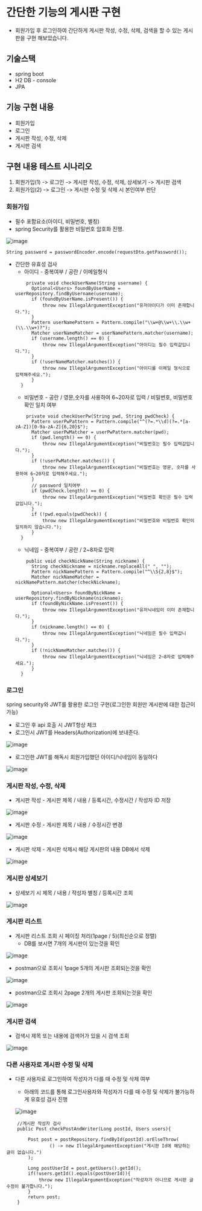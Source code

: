 # 간단한 기능의 게시판 구현

* 회원가입 후 로그인하여 간단하게 게시판 작성, 수정, 삭제, 검색을 할 수 있는 게시판을 구현 해보았습니다.

## 기술스택

* spring boot
* H2 DB - console
* JPA

## 기능 구현 내용 

* 회원가입
* 로그인
* 게시판 작성, 수정, 삭제
* 게시판 검색

## 구현 내용 테스트 시나리오

1. 회원가입(1) -> 로그인 -> 게시판 작성, 수정, 삭제, 상세보기 -> 게시판 검색
2. 회원가입(2) -> 로그인 -> 게시판 수정 및 삭제 시 본인여부 판단

### 회원가입
* 필수 포함요소(아이디, 비밀번호, 별칭)
* spring Security를 활용한 비밀번호 암호화 진행.

![image](https://user-images.githubusercontent.com/101081641/179185411-41315de0-ce7c-458d-a3fd-3a5d701aed8d.png)
```
String password = passwordEncoder.encode(requestDto.getPassword());
```

* 간단한 유효성 검사
  * 아이디 - 중복여부 / 공란 / 이메일형식
  ```
      private void checkUserName(String username) {
        Optional<Users> foundByUserName = userRepository.findByUsername(username);
        if (foundByUserName.isPresent()) {
            throw new IllegalArgumentException("유저아이디가 이미 존재합니다.");
        }
        Pattern userNamePattern = Pattern.compile("\\w+@\\w+\\.\\w+(\\.\\w+)?");
        Matcher userNameMatcher = userNamePattern.matcher(username);
        if (username.length() == 0) {
            throw new IllegalArgumentException("아이디는 필수 입력값입니다.");
        }
        if (!userNameMatcher.matches()) {
            throw new IllegalArgumentException("아이디를 이메일 형식으로 입력해주세요.");
        }
    }
  ```
  * 비밀번호 - 공란 / 영문,숫자를 사용하여 6~20자로 입력 / 비밀번호, 비밀번호확인 일치 여부
  ```
      private void checkUserPw(String pwd, String pwdCheck) {
        Pattern userPwPattern = Pattern.compile("^(?=.*\\d)(?=.*[a-zA-Z])[0-9a-zA-Z]{6,20}$");
        Matcher userPwMatcher = userPwPattern.matcher(pwd);
        if (pwd.length() == 0) {
            throw new IllegalArgumentException("비밀번호는 필수 입력값입니다.");
        }
        if (!userPwMatcher.matches()) {
            throw new IllegalArgumentException("비밀번호는 영문, 숫자를 사용하여 6~20자로 입력해주세요.");
        }
        // password 일치여부
        if (pwdCheck.length() == 0) {
            throw new IllegalArgumentException("비밀번호 확인은 필수 입력값입니다.");
        }
        if (!pwd.equals(pwdCheck)) {
            throw new IllegalArgumentException("비밀번호와 비밀번호 확인이 일치하지 않습니다.");
        }
    }
  ```
  * 닉네임 - 중복여부 / 공란 / 2~8자로 입력
  ```
      public void checkNickName(String nickname) {
        String checkNickname = nickname.replaceAll(" ", "");
        Pattern nickNamePattern = Pattern.compile("^\\S{2,8}$");
        Matcher nickNameMatcher = nickNamePattern.matcher(checkNickname);

        Optional<Users> foundByNickName = userRepository.findByNickname(nickname);
        if (foundByNickName.isPresent()) {
            throw new IllegalArgumentException("유저닉네임이 이미 존재합니다.");
        }
        if (nickname.length() == 0) {
            throw new IllegalArgumentException("닉네임은 필수 입력값니다.");
        }
        if (!nickNameMatcher.matches()) {
            throw new IllegalArgumentException("닉네임은 2~8자로 입력해주세요.");
        }
    }
  ```
### 로그인
spring security와 JWT를 활용한 로그인 구현(로그인한 회원만 게시판에 대한 접근이 가능)
* 로그인 후 api 호출 시 JWT항상 체크
* 로그인시 JWT를 Headers(Authorization)에 보내준다.

![image](https://user-images.githubusercontent.com/101081641/179190756-df015651-3c7f-426b-9b78-dbdef50521d6.png)
* 로그인한 JWT를 해독시 회원가입했던 아이디/닉네임이 동일하다

![image](https://user-images.githubusercontent.com/101081641/179191172-8e9b1e2b-2ce0-4ca8-aaf6-e4f130e7a71b.png)

### 게시판 작성, 수정, 삭제
* 게시판 작성 - 게시판 제목 / 내용 / 등록시간, 수정시간 / 작성자 ID 저장

![image](https://user-images.githubusercontent.com/101081641/179192344-1025cf40-7c2a-4975-a8a6-6c645ebc9a0a.png)
* 게시판 수정 - 게시판 제목 / 내용 / 수정시간 변경

![image](https://user-images.githubusercontent.com/101081641/179192566-cbc8449b-4324-41af-916a-d22d2769473e.png)
* 게시판 삭제 - 게시판 삭제시 해당 게시판의 내용 DB에서 삭제

![image](https://user-images.githubusercontent.com/101081641/179193008-276723fb-2191-4d90-b3fa-bb265c6650cc.png)


### 게시판 상세보기
* 상세보기 시 제목 / 내용 / 작성자 별칭 / 등록시간 조회

![image](https://user-images.githubusercontent.com/101081641/179195231-4523edb3-9e92-4292-af20-6f057032a8c1.png)


### 게시판 리스트
* 게시판 리스트 조회 시 페이징 처리(1page / 5)(최신순으로 정렬)
  * DB를 보시면 7개의 게시판이 있는것을 확인
  
![image](https://user-images.githubusercontent.com/101081641/179193334-cbd63e2f-d5af-42c2-ac29-dc145060ade3.png)
  * postman으로 조회시 1page 5개의 게시판 조회되는것을 확인
  
![image](https://user-images.githubusercontent.com/101081641/179193583-0455a3dd-6c75-455d-92dc-9190daf71dd9.png)
  * postman으로 조회시 2page 2개의 게시판 조회되는것을 확인
  
![image](https://user-images.githubusercontent.com/101081641/179193630-9140e211-4005-46f1-97e4-fdaa565f0652.png)


### 게시판 검색
* 검색시 제목 또는 내용에 검색어가 있을 시 검색 조회

![image](https://user-images.githubusercontent.com/101081641/179194070-29b75686-66f3-4b36-b0f0-eaa875fd5d59.png)


### 다른 사용자로 게시판 수정 및 삭제
* 다른 사용자로 로그인하여 작성자가 다를 때 수정 및 삭제 여부
  * 아래의 코드를 통해 로그인사용자와 작성자가 다를 때 수정 및 삭제가 불가능하게 유효성 검사 진행
  
  ![image](https://user-images.githubusercontent.com/101081641/179196280-e7221ec1-4294-4320-9bda-a5fc79b671c6.png)

```
    //게시판 작성자 검사
    public Post checkPostAndWriter(Long postId, Users users){

        Post post = postRepository.findById(postId).orElseThrow(
                () -> new IllegalArgumentException("게시판 Id에 해당하는 글이 없습니다.")
        );

        Long postUserId = post.getUsers().getId();
        if(!users.getId().equals(postUserId)){
            throw new IllegalArgumentException("작성자가 아니므로 게시판 글 수정이 불가합니다.");
        }
        return post;
    }
```



